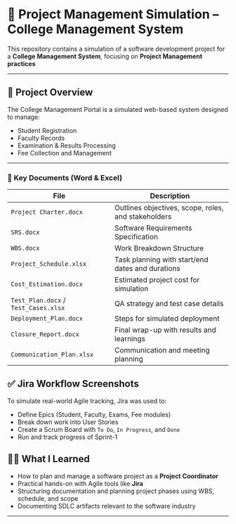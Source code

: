 # 📘 Project Management Simulation – College Management System

This repository contains a simulation of a software development project for a **College Management System**, focusing on **Project Management practices** 

---

## 📌 Project Overview

The College Management Portal is a simulated web-based system designed to manage:
- Student Registration
- Faculty Records
- Examination & Results Processing
- Fee Collection and Management
---


### 📄 Key Documents (Word & Excel)
| File | Description |
|------|-------------|
| `Project Charter.docx` | Outlines objectives, scope, roles, and stakeholders |
| `SRS.docx` | Software Requirements Specification |
| `WBS.docx` | Work Breakdown Structure |
| `Project_Schedule.xlsx` | Task planning with start/end dates and durations |
| `Cost_Estimation.docx` | Estimated project cost for simulation |
| `Test_Plan.docx` / `Test_Cases.xlsx` | QA strategy and test case details |
| `Deployment_Plan.docx` | Steps for simulated deployment |
| `Closure_Report.docx` | Final wrap-up with results and learnings |
| `Communication_Plan.xlsx` | Communication and meeting planning |


## ✅ Jira Workflow Screenshots

To simulate real-world Agile tracking, Jira was used to:
- Define Epics (Student, Faculty, Exams, Fee modules)
- Break down work into User Stories
- Create a Scrum Board with `To Do`, `In Progress`, and `Done`
- Run and track progress of Sprint-1



## 🧑‍🎓 What I Learned

- How to plan and manage a software project as a **Project Coordinator**
- Practical hands-on with Agile tools like **Jira**
- Structuring documentation and planning project phases using WBS, schedule, and scope
- Documenting SDLC artifacts relevant to the software industry
---


